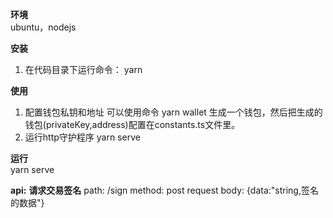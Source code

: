 **环境**  
ubuntu，nodejs

**安装**
1. 在代码目录下运行命令： yarn  

**使用**  
1. 配置钱包私钥和地址 可以使用命令 yarn wallet 生成一个钱包，然后把生成的钱包(privateKey,address)配置在constants.ts文件里。
2. 运行http守护程序 yarn serve  

**运行**  
   yarn serve  


**api:**
**请求交易签名**
path: /sign
method: post
request body: {data:"string,签名的数据"}